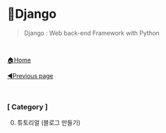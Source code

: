 # 🎨Django

> Django : Web back-end Framework with Python

<br>

[🏠Home](https://github.com/batboy118/Study_Note)

[◀Previous page ](../README.md)

<br>

### [ Category ]

0. 튜토리얼 (블로그 만들기)

